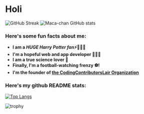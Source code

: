 # Holi
![GitHub Streak](https://github-readme-streak-stats.herokuapp.com/?user=maca-chan&theme=synthwave)
![Maca-chan GitHub stats](https://github-readme-stats.vercel.app/api?username=maca-chan&show_icons=true&theme=synthwave) 




<h3> Here's some fun facts about me: </h3>

- **I am a ***HUGE Harry Potter fan***⚡🧙🏻‍♂️**
-  **I'm a hopeful web and app developer 👩🏻‍💻**
-  **I am a true science lover 🔬**
-  **Finally, I'm a football-watching frenzy ⚽!**
-  **I'm the founder of [the CodingContributorsLair Organization](https://github.com/CodingContributorsLair/)**

### Here's my github README stats:
[![Top Langs](https://github-readme-stats.vercel.app/api/top-langs/?username=maca-chan&theme=synthwave)](https://github.com/AnushkaWijegoonawardana97/github-readme-stats)

![trophy](https://github-profile-trophy.vercel.app/?username=maca-chan&theme=onestar&no-frame=true&column=3&row=2)
